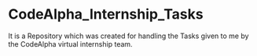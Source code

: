 # CodeAlpha_Internship_Tasks
It is a Repository which was created for handling the Tasks given to me by the CodeAlpha virtual internship team. 

